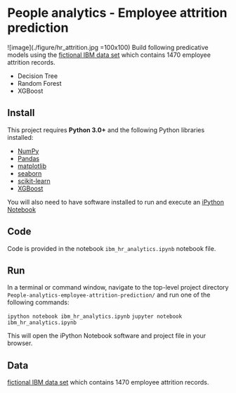 # People analytics - Employee attrition prediction
![image](./figure/hr_attrition.jpg =100x100)
Build following predicative models using the [fictional IBM data set](https://www.kaggle.com/pavansubhasht/ibm-hr-analytics-attrition-dataset) which contains 1470 employee attrition records. 
- Decision Tree
- Random Forest
- XGBoost

## Install

This project requires **Python 3.0+** and the following Python libraries installed:

- [NumPy](http://www.numpy.org/)
- [Pandas](http://pandas.pydata.org)
- [matplotlib](http://matplotlib.org/)
- [seaborn](https://seaborn.pydata.org/)
- [scikit-learn](http://scikit-learn.org/stable/)
- [XGBoost](https://xgboost.readthedocs.io/en/latest/python/python_intro.html)

You will also need to have software installed to run and execute an [iPython Notebook](http://ipython.org/notebook.html)

## Code

Code is provided in the notebook `ibm_hr_analytics.ipynb` notebook file. 

## Run

In a terminal or command window, navigate to the top-level project directory `People-analytics-employee-attrition-prediction/` and run one of the following commands:

```ipython notebook ibm_hr_analytics.ipynb```
```jupyter notebook ibm_hr_analytics.ipynb```

This will open the iPython Notebook software and project file in your browser.

## Data
[fictional IBM data set](https://www.kaggle.com/pavansubhasht/ibm-hr-analytics-attrition-dataset) which contains 1470 employee attrition records. 
